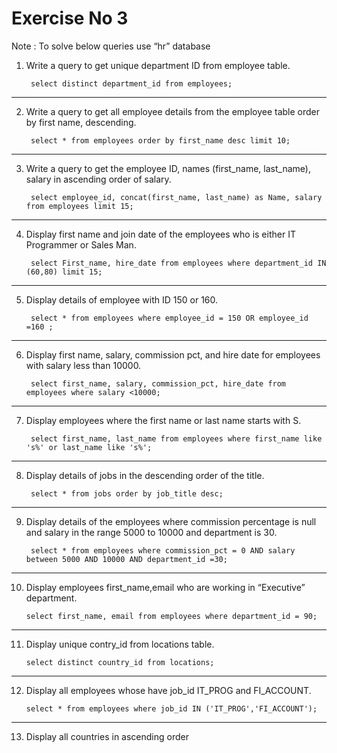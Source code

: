 
# Exercise No 3

Note : To solve below queries use “hr” database

1. Write a query to get unique department ID from employee table.

        select distinct department_id from employees;

----------------------------------------------------

2. Write a query to get all employee details from the employee table order by first name, descending.

        select * from employees order by first_name desc limit 10;

----------------------------------------------------

3. Write a query to get the employee ID, names (first_name, last_name), salary in ascending order of salary.

        select employee_id, concat(first_name, last_name) as Name, salary from employees limit 15; 

----------------------------------------------------

4. Display first name and join date of the employees who is either IT Programmer or Sales Man.

        select First_name, hire_date from employees where department_id IN (60,80) limit 15;

----------------------------------------------------

5. Display details of employee with ID 150 or 160.

        select * from employees where employee_id = 150 OR employee_id =160 ; 
        
----------------------------------------------------

6. Display first name, salary, commission pct, and hire date for employees with salary less than 10000.

        select first_name, salary, commission_pct, hire_date from employees where salary <10000;

----------------------------------------------------

7. Display employees where the first name or last name starts with S.

        select first_name, last_name from employees where first_name like 's%' or last_name like 's%';

----------------------------------------------------
8. Display details of jobs in the descending order of the title.

        select * from jobs order by job_title desc;

----------------------------------------------------

9. Display details of the employees where commission percentage is null and salary in the range 5000 to 10000 and department is 30.

        select * from employees where commission_pct = 0 AND salary between 5000 AND 10000 AND department_id =30;

----------------------------------------------------

10. Display employees first_name,email who are working in “Executive” department.

        select first_name, email from employees where department_id = 90;

----------------------------------------------------

11. Display unique contry_id from locations table.

        select distinct country_id from locations;

----------------------------------------------------

12. Display all employees whose have job_id IT_PROG and FI_ACCOUNT.

        select * from employees where job_id IN ('IT_PROG','FI_ACCOUNT');
        
----------------------------------------------------

13. Display all countries in ascending order